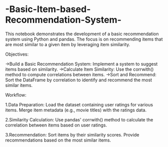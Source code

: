 # -Basic-Item-based-Recommendation-System-
This notebook demonstrates the development of a basic recommendation system using Python and pandas. The focus is on recommending items that are most similar to a given item by leveraging item similarity.

Objectives:

->Build a Basic Recommendation System: Implement a system to suggest items based on similarity.
->Calculate Item Similarity: Use the corrwith() method to compute correlations between items.
->Sort and Recommend: Sort the DataFrame by correlation to identify and recommend the most similar items.

Workflow:

1.Data Preparation:
Load the dataset containing user ratings for various items.
Merge item metadata (e.g., movie titles) with the ratings data.

2.Similarity Calculation:
Use pandas' corrwith() method to calculate the correlation between items based on user ratings.

3.Recommendation:
Sort items by their similarity scores.
Provide recommendations based on the most similar items.
